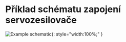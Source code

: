 # Příklad schématu zapojení servozesilovače

![Example schematic](../img/TGZ-S-48-100_250_schematic.webp){: style="width:100%;" }
